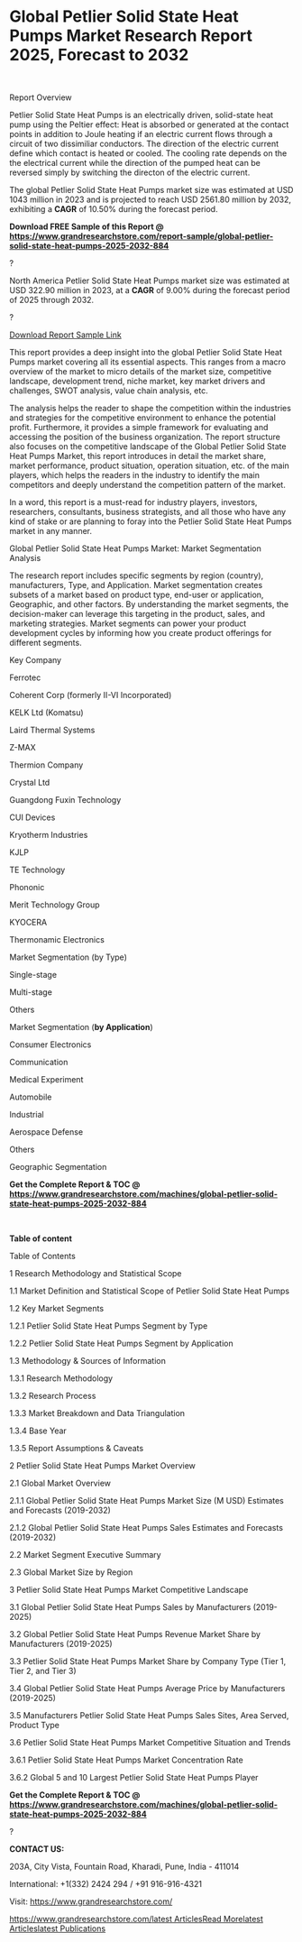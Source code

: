 <h1>Global Petlier Solid State Heat Pumps Market Research Report 2025, Forecast to 2032</h1><br/><p>Report Overview</p>
 
 
 
 <p>Petlier Solid State Heat Pumps is an electrically driven, solid-state heat pump using the Peltier effect: Heat is absorbed or generated at the contact points in addition to Joule heating if an electric current flows through a circuit of two dissimiliar conductors. The direction of the electric current define which contact is heated or cooled. The cooling rate depends on the the electrical current while the direction of the pumped heat can be reversed simply by switching the directon of the electric current.</p>
 
 
 
 <p>The global Petlier Solid State Heat Pumps market size was estimated at USD 1043 million in 2023 and is projected to reach USD 2561.80 million by 2032, exhibiting a <strong>CAGR</strong> of 10.50% during the forecast period.</p>
 
 
 
 <div><b>Download FREE Sample of this Report @ <a href="https://www.grandresearchstore.com/report-sample/global-petlier-solid-state-heat-pumps-2025-2032-884">https://www.grandresearchstore.com/report-sample/global-petlier-solid-state-heat-pumps-2025-2032-884</a></b></div>
 
 
 
 <p>? </p>
 
 
 
 <p>North America Petlier Solid State Heat Pumps market size was estimated at USD 322.90 million in 2023, at a <strong>CAGR</strong> of 9.00% during the forecast period of 2025 through 2032.</p>
 
 
 
 <p>? </p>
 
 
 
 <p><a href="https://www.grandresearchstore.com/mr-admin/report-sample/global-petlier-solid-state-heat-pumps-2025-2032-884">Download Report Sample Link</a></p>
 
 
 
 <p>This report provides a deep insight into the global Petlier Solid State Heat Pumps market covering all its essential aspects. This ranges from a macro overview of the market to micro details of the market size, competitive landscape, development trend, niche market, key market drivers and challenges, SWOT analysis, value chain analysis, etc.</p>
 
 
 
 <p>The analysis helps the reader to shape the competition within the industries and strategies for the competitive environment to enhance the potential profit. Furthermore, it provides a simple framework for evaluating and accessing the position of the business organization. The report structure also focuses on the competitive landscape of the Global Petlier Solid State Heat Pumps Market, this report introduces in detail the market share, market performance, product situation, operation situation, etc. of the main players, which helps the readers in the industry to identify the main competitors and deeply understand the competition pattern of the market.</p>
 
 
 
 <p>In a word, this report is a must-read for industry players, investors, researchers, consultants, business strategists, and all those who have any kind of stake or are planning to foray into the Petlier Solid State Heat Pumps market in any manner.</p>
 
 
 
 <p>Global Petlier Solid State Heat Pumps Market: Market Segmentation Analysis</p>
 
 
 
 <p>The research report includes specific segments by region (country), manufacturers, Type, and Application. Market segmentation creates subsets of a market based on product type, end-user or application, Geographic, and other factors. By understanding the market segments, the decision-maker can leverage this targeting in the product, sales, and marketing strategies. Market segments can power your product development cycles by informing how you create product offerings for different segments.</p>
 
 
 
 <p>Key Company</p>
 
 
 
 <p>Ferrotec</p>
 
 
 
 <p>Coherent Corp (formerly II-VI Incorporated)</p>
 
 
 
 <p>KELK Ltd (Komatsu)</p>
 
 
 
 <p>Laird Thermal Systems</p>
 
 
 
 <p>Z-MAX</p>
 
 
 
 <p>Thermion Company</p>
 
 
 
 <p>Crystal Ltd</p>
 
 
 
 <p>Guangdong Fuxin Technology</p>
 
 
 
 <p>CUI Devices</p>
 
 
 
 <p>Kryotherm Industries</p>
 
 
 
 <p>KJLP</p>
 
 
 
 <p>TE Technology</p>
 
 
 
 <p>Phononic</p>
 
 
 
 <p>Merit Technology Group</p>
 
 
 
 <p>KYOCERA</p>
 
 
 
 <p>Thermonamic Electronics</p>
 
 
 
 <p>Market Segmentation (by Type)</p>
 
 
 
 <p>Single-stage</p>
 
 
 
 <p>Multi-stage</p>
 
 
 
 <p>Others</p>
 
 
 
 <p>Market Segmentation (<strong>by Application</strong>)</p>
 
 
 
 <p>Consumer Electronics</p>
 
 
 
 <p>Communication</p>
 
 
 
 <p>Medical Experiment</p>
 
 
 
 <p>Automobile</p>
 
 
 
 <p>Industrial</p>
 
 
 
 <p>Aerospace Defense</p>
 
 
 
 <p>Others</p>
 
 
 
 <p>Geographic Segmentation</p>
 
 
 
 <div><b>Get the Complete Report & TOC @ <a href="https://www.grandresearchstore.com/machines/global-petlier-solid-state-heat-pumps-2025-2032-884">https://www.grandresearchstore.com/machines/global-petlier-solid-state-heat-pumps-2025-2032-884</a></b></div>
 
 
 
 <p><br />
 
 <b>Table of content</b></p>
 
 
 
 <p>Table of Contents<br />
 
 1 Research Methodology and Statistical Scope<br />
 
 1.1 Market Definition and Statistical Scope of Petlier Solid State Heat Pumps<br />
 
 1.2 Key Market Segments<br />
 
 1.2.1 Petlier Solid State Heat Pumps Segment by Type<br />
 
 1.2.2 Petlier Solid State Heat Pumps Segment by Application<br />
 
 1.3 Methodology & Sources of Information<br />
 
 1.3.1 Research Methodology<br />
 
 1.3.2 Research Process<br />
 
 1.3.3 Market Breakdown and Data Triangulation<br />
 
 1.3.4 Base Year<br />
 
 1.3.5 Report Assumptions & Caveats<br />
 
 2 Petlier Solid State Heat Pumps Market Overview<br />
 
 2.1 Global Market Overview<br />
 
 2.1.1 Global Petlier Solid State Heat Pumps Market Size (M USD) Estimates and Forecasts (2019-2032)<br />
 
 2.1.2 Global Petlier Solid State Heat Pumps Sales Estimates and Forecasts (2019-2032)<br />
 
 2.2 Market Segment Executive Summary<br />
 
 2.3 Global Market Size by Region<br />
 
 3 Petlier Solid State Heat Pumps Market Competitive Landscape<br />
 
 3.1 Global Petlier Solid State Heat Pumps Sales by Manufacturers (2019-2025)<br />
 
 3.2 Global Petlier Solid State Heat Pumps Revenue Market Share by Manufacturers (2019-2025)<br />
 
 3.3 Petlier Solid State Heat Pumps Market Share by Company Type (Tier 1, Tier 2, and Tier 3)<br />
 
 3.4 Global Petlier Solid State Heat Pumps Average Price by Manufacturers (2019-2025)<br />
 
 3.5 Manufacturers Petlier Solid State Heat Pumps Sales Sites, Area Served, Product Type<br />
 
 3.6 Petlier Solid State Heat Pumps Market Competitive Situation and Trends<br />
 
 3.6.1 Petlier Solid State Heat Pumps Market Concentration Rate<br />
 
 3.6.2 Global 5 and 10 Largest Petlier Solid State Heat Pumps Player</p>
 
 
 
 <div><b>Get the Complete Report & TOC @ <a href="https://www.grandresearchstore.com/machines/global-petlier-solid-state-heat-pumps-2025-2032-884">https://www.grandresearchstore.com/machines/global-petlier-solid-state-heat-pumps-2025-2032-884</a></b></div>
 
 
 
 <p>? </p>
 
 
 
 <p><b>CONTACT US:</b><br />
 
 203A, City Vista, Fountain Road, Kharadi, Pune, India - 411014<br />
 
 International: +1(332) 2424 294 / +91 916-916-4321<br />
 
 Visit: <a href="https://www.grandresearchstore.com/">https://www.grandresearchstore.com/</a><br />
 
 <a href="https://gyeongbokgung.com">https://www.grandresearchstore.com/</a><a href="https://hallyeomaritime.com">latest Articles</a><a href="https://jingwansa.com">Read More</a><a href="https://nguoiviet.jp/">latest Articles</a><a href="https://www.intelmarketresearch.com/">latest Publications</a></p>